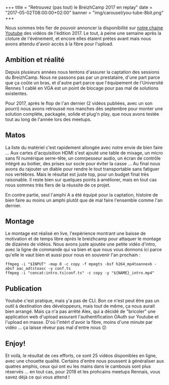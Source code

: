 +++
title = "Retrouvez (pas tout) le BreizhCamp 2017 en replay"
date = "2017-05-02T08:00:00+02:00"
banner = "img/carousel/you-tube-8bit.png"
+++

Nous sommes très fier de pouvoir annoncer la disponibilité sur [notre chaine Youtube](https://www.youtube.com/playlist?list=PLv7xGPH0RMUQoCtdnj4T-Hou9IbbQ0nm7) des vidéos de l'édition 2017.
Le tout, à peine une semaine après la cloture de l'événement, et encore elles étaient prètes avant mais nous avons attendu d'avoir accès à la fibre
pour l'upload.

## Ambition et réalité
Depuis plusieurs années nous tentons d'assurer la captation des sessions du BreizhCamp. Nous ne passons pas par un prestataire, d'une part parce
que ça coûte un bras, et d'autre part parce que l'équipement de l'Université Rennes 1 cablé en VGA est un point de blocage pour pas mal de 
solutions existentes.

Pour 2017, après le flop de l'an dernier (2 vidéos publiées, avec un son pourri) nous avons retroussé nos manches dès septembre pour monter une
solution complète, packagée, solide et plug'n play, que nous avons testée tout au long de l'année lors des meetups.

## Matos
La liste du matériel c'est rapidement allongée avec notre envie de bien faire ...
Aux cartes d'acquisition HDMI s'est ajouté une table de mixage, un micro sans fil numérique serre-tête, un comrpesseur audio, un écran de contrôle intégré au boitier, 
des prises sur socle pour éviter la casse ... Au final nous avons du rajouter un diable pour rendre le tout transportable sans fatiguer nos vertèbres.
Mais le résultat est juste top, pour un budget final très raisonable. Il reste bien sur quelques points à améliorer, mais en tout cas nous sommes
très fiers de la réussite de ce projet.

En contre partie, seul l'amphi A a été équipé pour la captation, histoire de bien faire au moins un amphi plutôt que de mal faire l'ensemble comme l'an dernier.

## Montage
Le montage est réalisé en live, l'expérience montrant une baisse de motivation et de temps libre _après_ le breizhcamp pour attaquer le montage
de dizaines de vidéos. Nous avons juste ajoutée une petite vidéo d'intro, avec la ligne de commande qui va bien et que nous vous donnons ici parce
qu'elle le vaut bien et aussi pour nous en souvenir l'an prochain :

```
ffmpeg -i "$INPUT" -map 0 -c copy -f mpegts -bsf h264_mp4toannexb -absf aac_adtstoasc -y conf.ts
ffmpeg -i "concat:intro.ts|conf.ts" -c copy -y "${NAME}_intro.mp4"
```

## Publication
Youtube c'est pratique, mais y'a pas de CLI. Bon ce n'est peut être pas un outil à destination des développeurs, mais tout de même, 
ça nous aurait bien arrangé. Mais ça n'a pas arrêté Alex, qui a décidé de "bricoler" une application web d'upload assurant l'authentification
OAuth sur Youtube et l'upload en masse. D'où l'intért d'avoir la fibre, moins d'une minute par vidéo ... ça laisse rêveur pas mal d'entre nous 😕

## Enjoy!
Et voilà, le résultat de ces efforts, ce sont 25 vidéos disponibles en ligne, avec une chouette qualité. Certains d'entre nous poussent 
à généraliser aux quatres amphis, ceux qui ont eu les mains dans le cambouis sont plus réservés ... en tout cas, pour 2018 et les prohcains
meetups Rennais, vous savez déjà ce qui vous attend !


